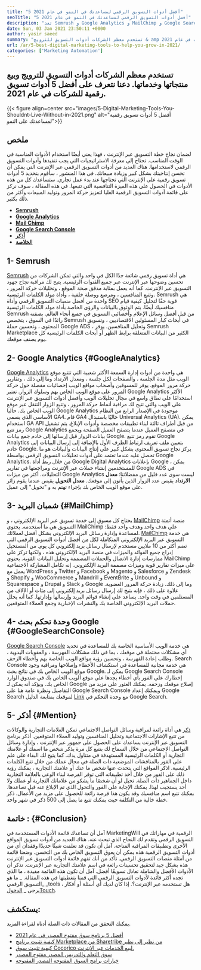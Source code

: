 ```yaml
---
title: "5 أفضل أدوات التسويق الرقمي لمساعدتك في النمو في عام 2021" 
seoTitle: "5 أفضل أدوات التسويق الرقمي لمساعدتك في النمو في عام 2021" 
description: "تعد Semrush و Google Analytics و MailChimp و Google Search Console و Alking أكثر أدوات التسويق الرقمية الميسورة والفائدة لتنمية الأعمال." 
date: Sun, 03 Jan 2021 23:50:11 +0000
author: yasir saeed
summary: "تستخدم معظم الشركات أدوات التسويق للترويج & amp ؛ بيع منتجاتهم وخدماتهم. دعنا نتعرف على أفضل 5 أدوات تسويق رقمية للشركات في عام 2021." 
url: /ar/5-best-digital-marketing-tools-to-help-you-grow-in-2021/
categories: ['Marketing Automation']
---
```


## تستخدم معظم الشركات أدوات التسويق للترويج وبيع منتجاتها وخدماتها. دعنا نتعرف على أفضل 5 أدوات تسويق رقمية للشركات في عام 2021.

{{< figure align=center src="images/5-Digital-Marketing-Tools-You-Shouldnt-Live-Without-in-2021.png" alt="أفضل 5 أدوات تسويق رقمية لمساعدتك على النمو">}}


##  **ملخص**  
لضمان نجاح خطة التسويق عبر الإنترنت ، فهذا يعني أيضًا استخدام الأدوات المناسبة في الوقت المناسب. تحتاج إلى معرفة الاستراتيجيات التي يجب تنفيذها وأدوات التسويق الرقمي لاستخدامها. هناك العديد من أدوات التسويق الرقمي عبر الإنترنت التي يمكن أن تحسن إنتاجيتك بشكل كبير وزيادة مبيعاتك. في هذا المنشور ، سأقوم بتحديد 5 أدوات تسويق رقمية على الإنترنت التي تحتاجها عند بدء عمل تجاري. ستساعدك كل من هذه الأدوات في الحصول على هذه الميزة التنافسية التي تتبعها.
في هذه المقالة ، سوف نركز على قائمة أدوات التسويق الرقمية العليا لتعزيز حركة المرور وتوليد المبيعات وأكثر من ذلك بكثير.
*  **[Semrush][1]**  
* [  **Google Analytics**  ][2]
* [  **Mail Chimp**  ][3]
* [  **Google Search Console**  ][4]
*  **[أذكر][5]**  
*  **[الخلاصة][6]**  

##  **1- Semrush**  
[Semrush][7] هي أداة تسويق رقمي شائعة جدًا الكل في واحد والتي تمكن الشركات من تحسين وضوحها عبر الإنترنت عبر جميع القنوات الرئيسية. يتيح لك مراقبة نجاح جهود التسويق عبر الإنترنت. كما أنه يعمل بمثابة مدقق صحة الموقع ، وتحليلات حركة المرور ، وتتبع المنافسين ، ومرصع ووصلة خلفية ، وأداة مولد الكلمات الرئيسية. Semrush هي واحدة من أفضل منصات التسويق الرقمي وأداة SEO قوية حقًا لتحليل كيفية قيام منافسيك أيضًا.
يتم الوثوق بالبيانات والرؤى الخاصة بأداة مولد الكلمات الرئيسية Semrush من قبل أفضل وسائل الإعلام وأخصائيي التسويق في جميع أنحاء العالم. بصفته رائدًا في السوق ، يتخصص Semrush في أبحاث كبار المسئولين الاقتصاديين ، وتسويق المحتوى ، وتحسين حملة Google ADS ، وتحليل المنافسين. يوفر Semrush Marketplace الكثير من البيانات المتعلقة برابط الظهر أو أبحاث الكلمات الرئيسية كل يوم يصنف موقعك.

##  **2- Google Analytics**  {#GoogleAnalytics}

[Google Analytics][8] هي واحدة من أدوات إدارة السمعة الأكثر شعبية التي تتتبع موقع الويب مثل مدة الجلسة ، والصفحات لكل جلسة ، ومعدل الارتداد وما إلى ذلك ، وتقارير حركة مرور الموقع. يوفر للمسوقين وأصحاب مواقع الويب إحصائيات مفصلة حول حركة المرور على موقع الويب الخاص بهم وسلوك الزوار. تعتبر Google Analytics الأكثر استخدامًا على نطاق واسع في مجال تحليلات الويب وأفضل أدوات التسويق عبر الإنترنت على الويب والتي تتيح لك مراقبة أنماط حركة المرور ، وتتبع الزوار التنقل عبر موقع الويب الخاص بك.
حاليا Google Analytics موجودة في الإصدار الرابع من النظام الأساسي الذي يسمى GA4. قام GA4 حاليًا باستبدال Universal Analytics (UA). يمكن استخدام GA API من قبل أطراف ثالثة لبناء تطبيقات مخصصة وأدوات الإبلاغ. يتم تشغيل رمز تتبع Google Analytics في متصفح العميل عندما يتصفح العميل الصفحة ويجمع بيانات الزوار قبل إرسالها إلى خادم جمع بيانات Google. تقوم رمز تتبع Google Analytics بتعيين ملف تعريف ارتباط الطرف الأول بالإضافة إلى إرسال البيانات إلى خادم Google. يركز نجاح تسويق المحتوى بشكل كبير على إنتاج البيانات والبيانات هو ما تحصل عليه عندما تعتمد على أدوات تحليلات التسويق الرقمي بواسطة Google Analytics.
من خلال ربط أداة Google Digital Analytics بإعلانات Google ، يمكن للمستخدمين إنشاء حملات عبر الإنترنت ومراجعتها في تقارير Google ADS في التحليلات. أكثر من ميزات Google Analytics ليست سوى عدد قليل من مفضلاتنا:
 **معدل الارتداد** يقيس عدد الزوار الذين يأتون إلى موقعك.
 **معدل التحويل** يقيس عندما يقوم زائر على موقع الويب الخاص بك بإجراء تهتم به و "تحويل" إلى عميل.

##  **3- شمبان البريد**  {#MailChimp}

يحتاج كل مسوق إلى خدمة تسويق عبر البريد الإلكتروني ، و [MailChimp][9] منصة أتمتة التسويق هي ما أستخدمه. يحتوي MailChimp على هدف واحد وهدف واحد فقط: لمساعدة وإدارة رسائل البريد الإلكتروني بشكل أفضل لعملائك.
[MailChimp][9] هي خدمة التسويق عبر البريد الإلكتروني المتكاملة لكل من أفضل أدوات التسويق الرقمي التي تضم أكثر من 10 ملايين مستخدم لإرسال رسائل بريد إلكتروني كل يوم. من المستحيل إدراج جميع الفوائد والميزات في منصة البريد الإلكتروني هذه ، ولكنها تركز على ممارسات إدارة الاتصال والحملات المصممة وتحليل البيانات القوية.
يحتوي MailChimp على ميزات تقارير قوية وميزات مصممة البريد الإلكتروني. إنه تكامل المشاركة الاجتماعية يعمل مع WordPress و Twitter و Facebook و Magento و Salesforce و Zendesk و Shopify و WooCommerce و Mandrill و EventBrite و Unbound و Squarespace و Drupal و Slack و Google وما إلى ذلك. زيادة حركة المرور العضوية.
علاوة على ذلك ، فإنه يتيح لك إرسال رسائل بريد إلكتروني إلى مئات أو الآلاف من المستلمين في وقت واحد. يساعد على إنشاء قوائم البريد وإرسالها وإدارتها. كما أنه يحلل حملات البريد الإلكتروني الخاصة بك والنشرات الإخبارية وجمع العملاء المتوقعين.

##  **4- وحدة تحكم بحث Google**  {#GoogleSearchConsole}

[Google Search Console][10] هي خدمة الويب الأساسية الخاصة بك للمساعدة في تحديد أي مشكلات محتملة في موقعك ، بما في ذلك مشكلات الفهرسة ، والعقوبات اليدوية ، وطلب إعادة الفهرسة ، وتحسين رؤية مواقع الويب الخاصة بهم وأخطاء الزحف. Search Console هي خدمة مجانية للمساعدة في استكشاف الأخطاء وإصلاحها ومراقبة وجود موقع الويب الخاص بك في نتائج بحث Google.
يمكن لـ Google Search Console إخطارك على الفور بأي أخطاء يجدها على موقع الويب الخاص بك في صندوق الوارد الخاص بك. ويؤكد أنه يمكن لـ Google إصلاح موقعك وزحفه. يمكنك العثور على مزيد من التفاصيل ونظرة عامة هنا على Google Search Console ويمكنك إعداد Google Search لموقعك بمتابعة الدليل [Link][10] مع وحدة التحكم في Google Search.

##  **5- أذكر**  {#Mention}

[ذكر][11] هي أداة رائعة لمراقبة وسائل التواصل الاجتماعي تمكن العلامات التجارية والوكالات من تتبع الإشارات الاجتماعية وتحليل المنافسين وتوليد العملاء المتوقعين. أذكر برنامج التسويق عبر الإنترنت يساعدك على الحصول على جمهور عبر الإنترنت ، وإدارة وسائل التواصل الاجتماعي من خلال السماح لك بتتبع كل مرة يذكر شخص ما اسمك أو علامتك التجارية أو الكلمات الرئيسية المستهدفة في متناول يدك.
كما يتيح لك البقاء على علم على الفور بالمناقشات الموضعية ذات الصلة في مجال عملك من خلال تتبع الكلمات الرئيسية. اذكر المواقع التي يتحدث عنها شخص ما عنك أو علامتك التجارية ، يمكنك رؤية ذلك على الفور من خلال أحد تطبيقاته التي توفر الفرصة لبناء الوعي بالعلامة التجارية داخل الجماهير ذات الصلة.
تخيل لو أن شخصًا ما يشكو من علاماتك التجارية أو عملك ولا أحد يستجيب لهذا. يمكنك الإجابة على الفور والتحول الذي تم الإبلاغ عنه قبل تصاعدها. يمكنك تتبع اسم منافسيك وقد يكون هذا فرصة رائعة للحصول على مزيد من الأعمال. ذكر خطة خالية من التكلفة حيث يمكنك تتبع ما يصل إلى 500 ذكر في شهر واحد.

##  **خاتمة**  : {#Conclusion}

آمل أن تساعدك قائمة الأدوات المستخدمة في MarketingWill الرقمية في مهاراتك في التسويق الرقمي وتقدم لك النجاح الذي تبحث عنه. هناك العديد من أدوات تسويق المواقع الأخرى وتطبيقات المراقبة المتاحة. آمل أن تكون قد تعلمت شيئًا جديدًا وفقدان أي من أدوات التسويق الرقمية هذه يمكن أن يعوق التسويق الخاص بك من التحسن.
وضعنا قائمة من أمثلة منصات التسويق الرقمي. تأكد من أنك تفهم قائمة أدوات التسويق عبر الإنترنت هذه بشكل جيد لتحقيق تحسينات رائعة في اسم علامتك التجارية عبر الإنترنت. تذكر أن الأدوات الأفضل والشاملة تعادل تسويقًا أفضل. آمل أن تكون هذه القائمة مفيدة ، ما الذي تجده أكثر فائدة لأدوات التسويق الرقمي التي قمنا بتغطيتها في هذه المقالة.
_ ما هو التسويق الرقمي_ _tools هل تستخدمه عبر الإنترنت؟. إذا كان لديك أي أسئلة أو أفكار ، يرجى _ [الدخول][12][Touch][13].

## يستكشف:
يمكنك التحقق من المقالات ذات الصلة أدناه لقراءة المزيد.
  * [أفضل 5 برنامج سوق مفتوح المصدر في عام 2021][14]
  * [كيفية تثبيت برنامج Marketplace من Sharetribe من نظير إلى نظير][15]
  * [كيفية تثبيت سوق Cocorico لبيع الخدمات عبر الإنترنت.][16]
  * [سوق التعلم والتدريس المصدر مفتوح المصدر][17]
  * [خيارات برامج السوق المفتوحة المصدر المفتوحة][18]



 [1]: #SEMRush
 [2]: #GoogleAnalytics
 [3]: #MailChimp
 [4]: #GoogleSearchConsole
 [5]: #Mention
 [6]: #Conclusion
 [7]: https://www.semrush.com/
 [8]: https://analytics.google.com/
 [9]: https://mailchimp.com/
 [10]: https://search.google.com/search-console/about
 [11]: https://mention.com/en/
 [12]: mailto:yasir.saeed@aspose.com
 [13]: https://forum.containerize.com
 [14]: https://blog.containerize.com/marketplace/top-5-open-source-marketplace-software-in-2021/
 [15]: https://products.containerize.com/marketplace/sharetribe/
 [16]: https://products.containerize.com/marketplace/cocorico/
 [17]: https://products.containerize.com/marketplace/edurge/
 [18]: https://products.containerize.com/marketplace/
